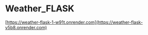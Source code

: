 # Weather_FLASK
[https://weather-flask-1-w91t.onrender.com](https://weather-flask-v5b8.onrender.com)
